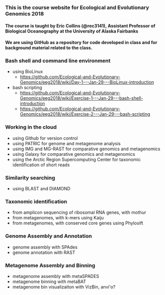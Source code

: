 ### This is the course website for Ecological and Evolutionary Genomics 2018

#### The course is taught by Eric Collins (@rec3141), Assistant Professor of Biological Oceanography at the University of Alaska Fairbanks

#### We are using GitHub as a repository for code developed in class and for background material related to the class.

### Bash shell and command line environment
- using BioLinux  
    - <https://github.com/Ecological-and-Evolutionary-Genomics/eeg2018/wiki/Day-1---Jan-29---BioLinux-introduction>
- bash scripting  
    - <https://github.com/Ecological-and-Evolutionary-Genomics/eeg2018/wiki/Exercise-1---Jan-29---bash-shell-introduction>
    - <https://github.com/Ecological-and-Evolutionary-Genomics/eeg2018/wiki/Exercise-2---Jan-29---bash-scripting>  

### Working in the cloud
- using Github for version control
- using PATRIC for genome and metagenome analysis
- using IMG and MG-RAST for comparative genomics and metagenomics
- using Galaxy for comparative genomics and metagenomics 
- using the Arctic Region Supercomputing Center for taxonomic identification of short reads

### Similarity searching
- using BLAST and DIAMOND

### Taxonomic identification  
- from amplicon sequencing of ribosomal RNA genes, with mothur
- from metagenomes, with k-mers using Kaiju
- from metagenomes, with conserved core genes using Phylosift

### Genome Assembly and Annotation
- genome assembly with SPAdes
- genome annotation with RAST

### Metagenome Assembly and Binning
- metagenome assembly with metaSPADES
- metagenome binning with metaBAT
- metagenome bin visualizaiton with VizBin, anvi'o?
